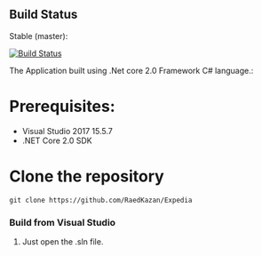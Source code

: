 ## Build Status
Stable (master):

[![Build Status](https://travis-ci.org/RaedKazan/Expedia.svg?branch=master)](https://travis-ci.org/RaedKazan/Expedia)


The Application built using .Net core 2.0 Framework C# language.:

# Prerequisites:
- Visual Studio 2017 15.5.7
- .NET Core 2.0 SDK

# Clone the repository
```
git clone https://github.com/RaedKazan/Expedia 
```

### Build from Visual Studio
1. Just open the .sln file. 


